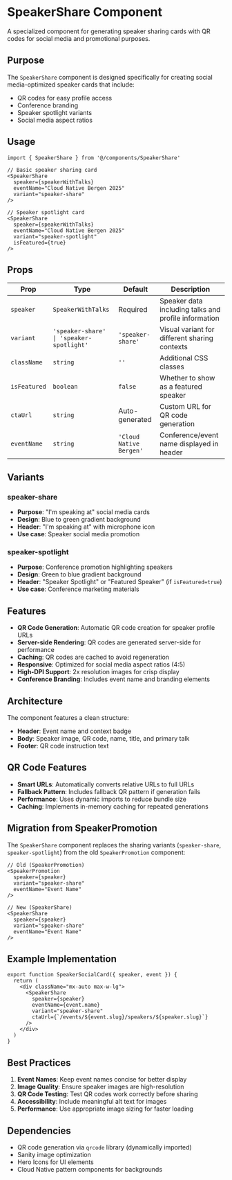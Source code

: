 # SpeakerShare Component

A specialized component for generating speaker sharing cards with QR codes for social media and promotional purposes.

## Purpose

The `SpeakerShare` component is designed specifically for creating social media-optimized speaker cards that include:

- QR codes for easy profile access
- Conference branding
- Speaker spotlight variants
- Social media aspect ratios

## Usage

```tsx
import { SpeakerShare } from '@/components/SpeakerShare'

// Basic speaker sharing card
<SpeakerShare
  speaker={speakerWithTalks}
  eventName="Cloud Native Bergen 2025"
  variant="speaker-share"
/>

// Speaker spotlight card
<SpeakerShare
  speaker={speakerWithTalks}
  eventName="Cloud Native Bergen 2025"
  variant="speaker-spotlight"
  isFeatured={true}
/>
```

## Props

| Prop         | Type                                     | Default                 | Description                                          |
| ------------ | ---------------------------------------- | ----------------------- | ---------------------------------------------------- |
| `speaker`    | `SpeakerWithTalks`                       | Required                | Speaker data including talks and profile information |
| `variant`    | `'speaker-share' \| 'speaker-spotlight'` | `'speaker-share'`       | Visual variant for different sharing contexts        |
| `className`  | `string`                                 | `''`                    | Additional CSS classes                               |
| `isFeatured` | `boolean`                                | `false`                 | Whether to show as a featured speaker                |
| `ctaUrl`     | `string`                                 | Auto-generated          | Custom URL for QR code generation                    |
| `eventName`  | `string`                                 | `'Cloud Native Bergen'` | Conference/event name displayed in header            |

## Variants

### speaker-share

- **Purpose**: "I'm speaking at" social media cards
- **Design**: Blue to green gradient background
- **Header**: "I'm speaking at" with microphone icon
- **Use case**: Speaker social media promotion

### speaker-spotlight

- **Purpose**: Conference promotion highlighting speakers
- **Design**: Green to blue gradient background
- **Header**: "Speaker Spotlight" or "Featured Speaker" (if `isFeatured=true`)
- **Use case**: Conference marketing materials

## Features

- **QR Code Generation**: Automatic QR code creation for speaker profile URLs
- **Server-side Rendering**: QR codes are generated server-side for performance
- **Caching**: QR codes are cached to avoid regeneration
- **Responsive**: Optimized for social media aspect ratios (4:5)
- **High-DPI Support**: 2x resolution images for crisp display
- **Conference Branding**: Includes event name and branding elements

## Architecture

The component features a clean structure:

- **Header**: Event name and context badge
- **Body**: Speaker image, QR code, name, title, and primary talk
- **Footer**: QR code instruction text

## QR Code Features

- **Smart URLs**: Automatically converts relative URLs to full URLs
- **Fallback Pattern**: Includes fallback QR pattern if generation fails
- **Performance**: Uses dynamic imports to reduce bundle size
- **Caching**: Implements in-memory caching for repeated generations

## Migration from SpeakerPromotion

The `SpeakerShare` component replaces the sharing variants (`speaker-share`, `speaker-spotlight`) from the old `SpeakerPromotion` component:

```tsx
// Old (SpeakerPromotion)
<SpeakerPromotion
  speaker={speaker}
  variant="speaker-share"
  eventName="Event Name"
/>

// New (SpeakerShare)
<SpeakerShare
  speaker={speaker}
  variant="speaker-share"
  eventName="Event Name"
/>
```

## Example Implementation

```tsx
export function SpeakerSocialCard({ speaker, event }) {
  return (
    <div className="mx-auto max-w-lg">
      <SpeakerShare
        speaker={speaker}
        eventName={event.name}
        variant="speaker-share"
        ctaUrl={`/events/${event.slug}/speakers/${speaker.slug}`}
      />
    </div>
  )
}
```

## Best Practices

1. **Event Names**: Keep event names concise for better display
2. **Image Quality**: Ensure speaker images are high-resolution
3. **QR Code Testing**: Test QR codes work correctly before sharing
4. **Accessibility**: Include meaningful alt text for images
5. **Performance**: Use appropriate image sizing for faster loading

## Dependencies

- QR code generation via `qrcode` library (dynamically imported)
- Sanity image optimization
- Hero Icons for UI elements
- Cloud Native pattern components for backgrounds
